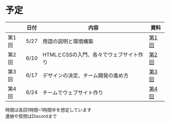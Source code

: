 # 予定

|   | 日付 | 内容 | 資料 |
|---| --- | ---- | ---- |
|第1回|5/27|用語の説明と環境構築|[第1回](https://meetup.yashikota.com/web/01/index.html)|
|第2回|6/10|HTMLとCSSの入門、各々でウェブサイト作り|[第2回](https://meetup.yashikota.com/web/02/index.html)|
|第3回|6/17|デザインの決定、チーム開発の進め方|[第3回](https://meetup.yashikota.com/web/03/index.html)|
|第4回|6/24|チームでウェブサイト作り|[第4回](https://meetup.yashikota.com/web/04/index.html)|

時間は各回1時間~1時間半を想定しています  
連絡や質問はDiscordまで  
